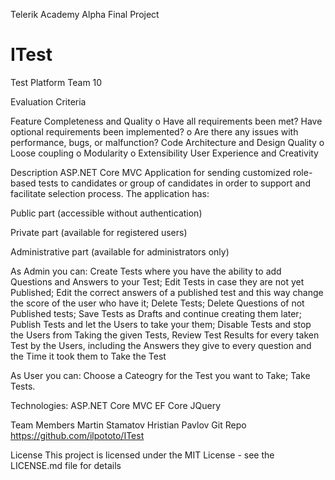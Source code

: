 Telerik Academy Alpha Final Project
# ITest
Test Platform
Team 10

Evaluation Criteria

Feature Completeness and Quality
o	Have all requirements been met? Have optional requirements been implemented?
o	Are there any issues with performance, bugs, or malfunction? 
Code Architecture and Design Quality
o	Loose coupling
o	Modularity
o	Extensibility
User Experience and Creativity

Description
ASP.NET Core MVC Application for sending customized role-based tests to candidates or group of candidates in order to support and facilitate selection process. The application has:

Public part (accessible without authentication)

Private part (available for registered users)

Administrative part (available for administrators only)

As Admin you can:
Create Tests where you have the ability to add Questions and Answers to your Test;
Edit Tests in case they are not yet Published;
Edit the correct answers of a published test and this way change the score of the user who have it;
Delete Tests;
Delete Questions of not Published tests;
Save Tests as Drafts and continue creating them later;
Publish Tests and let the Users to take your them;
Disable Tests and stop the Users from Taking the given Tests,
Review Test Results for every taken Test by the Users, including the Answers they give to every question and the Time it took them to Take the Test

As User you can:
Choose a Cateogry for the Test you want to Take;
Take Tests.

Technologies:
ASP.NET Core MVC
EF Core
JQuery


Team Members
Martin Stamatov
Hristian Pavlov
Git Repo
https://github.com/ilpototo/ITest

License
This project is licensed under the MIT License - see the LICENSE.md file for details
